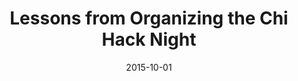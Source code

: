 ---
layout: post
categories: 
- talk
title: "Lessons from Organizing the Chi Hack Night"
location: "2015 Code for America Summit"
date: 2015-10-01
image: /images/talks/cfa-summit-2015-chihacknight-lessons.png
description: "Trying to grow civic hacking in your community? Learn how the Chi Hack Night went from four nerds sitting in a room to a weekly event with 80-100 talented volunteers working to create more just, equitable, transparent, and delightful cities through exciting applications of data and technology."
link: https://www.youtube.com/watch?v=V7MDrILmMIk
tags: 
 - presentation
medium: video
featured: false
published: true
---